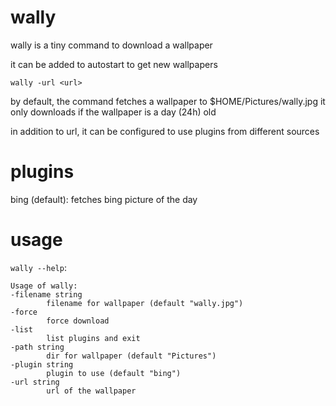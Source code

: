 wally
======

wally is a tiny command to download a wallpaper

it can be added to autostart to get new wallpapers

    wally -url <url>

by default, the command fetches a wallpaper to $HOME/Pictures/wally.jpg
it only downloads if the wallpaper is a day (24h) old

in addition to url, it can be configured to use plugins from different sources

plugins
=======

bing (default): fetches bing picture of the day

usage
=====

`wally --help`:

	Usage of wally:
	-filename string
			filename for wallpaper (default "wally.jpg")
	-force
			force download
	-list
			list plugins and exit
	-path string
			dir for wallpaper (default "Pictures")
	-plugin string
			plugin to use (default "bing")
	-url string
			url of the wallpaper
